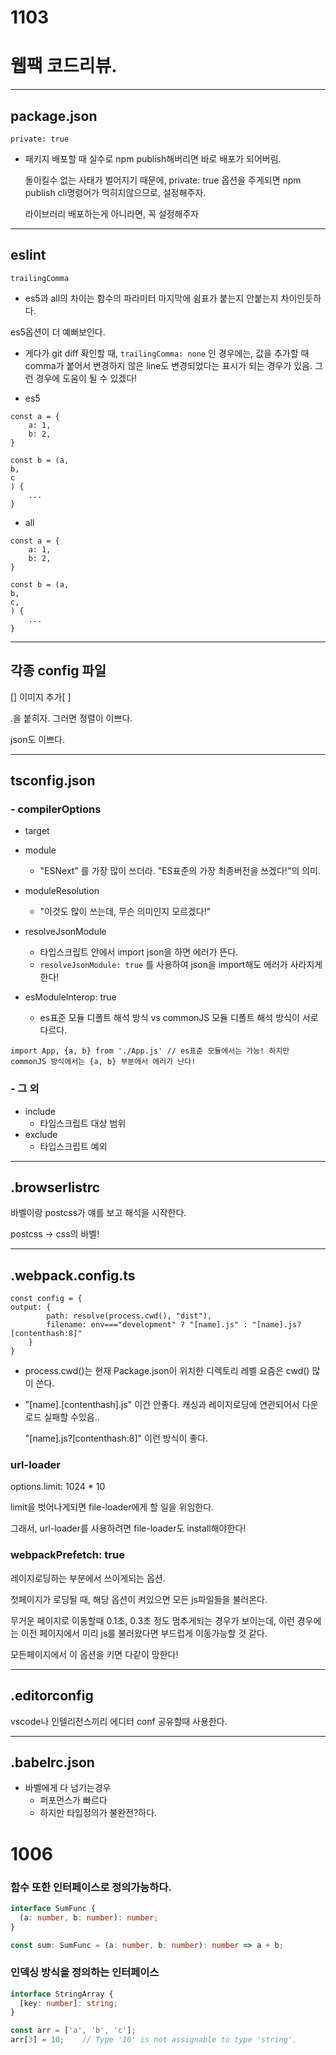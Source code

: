 # 1103

# 웹팩 코드리뷰.

---

## package.json



`private: true`

- 패키지 배포할 때 실수로 npm publish해버리면 바로 배포가 되어버림.

  돌이킬수 없는 사태가 벌어지기 때문에, private: true 옵션을 주게되면 npm publish cli명령어가 먹히지않으므로, 설정해주자.

  라이브러리 배포하는게 아니라면, 꼭 설정해주자

---

## eslint



`trailingComma`

- es5과 all의 차이는 함수의 파라미터 마지막에 쉼표가 붙는지 안붙는지 차이인듯하다.

es5옵션이 더 예뻐보인다.

- 게다가 git diff 확인할 때, `trailingComma: none` 인 경우에는, 값을 추가할 때 comma가 붙어서 변경하지 않은 line도 변경되었다는 표시가 되는 경우가 있음. 그런 경우에 도움이 될 수 있겠다!



- es5

```
const a = {
	a: 1,
	b: 2,
}

const b = (a,
b,
c
) {
	...
}
```



- all

```
const a = {
	a: 1,
	b: 2,
}

const b = (a,
b,
c,
) {
	...
}
```

---

## 각종 config 파일

[] 이미지 추가[ ]

.을 붙히자. 그러면 정렬이 이쁘다.

json도 이쁘다.

---

## tsconfig.json

### - compilerOptions

- target

- module
  - "ESNext" 를 가장 많이 쓰더라.
    "ES표준의 가장 최종버전을 쓰겠다!"의 의미.
- moduleResolution
  - "이것도 많이 쓰는데, 무슨 의미인지 모르겠다!"
- resolveJsonModule
  - 타입스크립트 안에서 import json을 하면 에러가 뜬다.
  - `resolveJsonModule: true` 를 사용하여 json을 import해도 에러가 사라지게 한다!
- esModuleInterop: true
  - es표준 모듈 디폴트 해석 방식 vs commonJS 모듈 디폴트 해석 방식이 서로 다르다.

```
import App, {a, b} from './App.js' // es표준 모듈에서는 가능! 하지만 commonJS 방식에서는 {a, b} 부분에서 에러가 난다!
```



### - 그 외

- include
  - 타입스크립트 대상 범위
- exclude
  - 타입스크립트 예외



---

## .browserlistrc

바벨이랑 postcss가 얘를 보고 해석을 시작한다.

postcss -> css의 바벨!

---

## .webpack.config.ts

```
const config = {
output: {
		path: resolve(process.cwd(), "dist"),
		filename: env==="development" ? "[name].js" : "[name].js?[contenthash:8]" 
	}
}
```

- process.cwd()는 현재 Package.json이 위치한 디렉토리 레벨
  요즘은 cwd() 많이 쓴다.

- "[name].[contenthash].js"  이건 안좋다.
  캐싱과 레이지로딩에 연관되어서 다운로드 실패할 수있음..

  "[name].js?[contenthash:8]"  이런 방식이 좋다.



### url-loader

options.limit: 1024 * 10

limit을 벗어나게되면 file-loader에게 할 일을 위임한다.

그래서, url-loader를 사용하려면 file-loader도 install해야한다!



### webpackPrefetch: true

레이지로딩하는 부분에서 쓰이게되는 옵션.

첫페이지가 로딩될 때, 해당 옵션이 켜있으면 모든 js파일들을 불러온다.

무거운 페이지로 이동할때 0.1초, 0.3초 정도 멈추게되는 경우가 보이는데, 이런 경우에는 이전 페이지에서 미리 js를 불러왔다면 부드럽게 이동가능할 것 같다.

모든페이지에서 이 옵션을 키면 다같이 망한다!



---

## .editorconfig

vscode나 인텔리전스끼리 에디터 conf 공유할때 사용한다.

---



## .babelrc.json

- 바벨에게 다 넘기는경우
  - 퍼포먼스가 빠르다
  - 하지만 타입정의가 불완전?하다.





# 1006

### 함수 또한 인터페이스로 정의가능하다.

```typescript
interface SumFunc {
  (a: number, b: number): number;
}

const sum: SumFunc = (a: number, b: number): number => a + b;
```



### 인덱싱 방식을 정의하는 인터페이스

```typescript
interface StringArray {
  [key: number]: string;
}

const arr = ['a', 'b', 'c'];
arr[3] = 10;	// Type '10' is not assignable to type 'string'.
```



